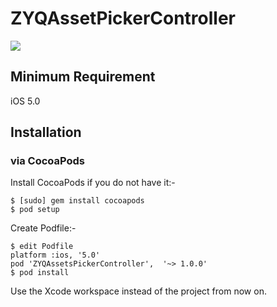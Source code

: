 ZYQAssetPickerController
========================
[![](http://i.imgur.com/Yv6RIjd.gif?1)](http://i.imgur.com/Yv6RIjd.gif?1)
## Minimum Requirement
iOS 5.0

## Installation

### via CocoaPods
Install CocoaPods if you do not have it:-
````
$ [sudo] gem install cocoapods
$ pod setup
````
Create Podfile:-
````
$ edit Podfile
platform :ios, '5.0'
pod 'ZYQAssetsPickerController',  '~> 1.0.0'
$ pod install
````
Use the Xcode workspace instead of the project from now on.
